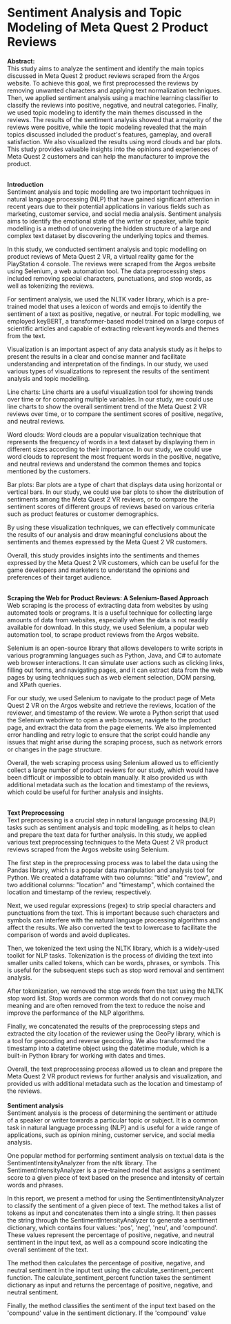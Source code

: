 # Sentiment Analysis and Topic Modeling of Meta Quest 2 Product Reviews
<b> Abstract: </b> </br>
This study aims to analyze the sentiment and identify the main topics discussed in Meta Quest 2 product reviews scraped from the Argos website. To achieve this goal, we first preprocessed the reviews by removing unwanted characters and applying text normalization techniques. Then, we applied sentiment analysis using a machine learning classifier to classify the reviews into positive, negative, and neutral categories. Finally, we used topic modeling to identify the main themes discussed in the reviews. The results of the sentiment analysis showed that a majority of the reviews were positive, while the topic modeling revealed that the main topics discussed included the product's features, gameplay, and overall satisfaction. We also visualized the results using word clouds and bar plots. This study provides valuable insights into the opinions and experiences of Meta Quest 2 customers and can help the manufacturer to improve the product.

</br>
<b> Introduction </b> </br>
Sentiment analysis and topic modelling are two important techniques in natural language processing (NLP) that have gained significant attention in recent years due to their potential applications in various fields such as marketing, customer service, and social media analysis. Sentiment analysis aims to identify the emotional state of the writer or speaker, while topic modelling is a method of uncovering the hidden structure of a large and complex text dataset by discovering the underlying topics and themes. </br>

In this study, we conducted sentiment analysis and topic modelling on product reviews of Meta Quest 2 VR, a virtual reality game for the PlayStation 4 console. The reviews were scraped from the Argos website using Selenium, a web automation tool. The data preprocessing steps included removing special characters, punctuations, and stop words, as well as tokenizing the reviews.

For sentiment analysis, we used the NLTK vader library, which is a pre-trained model that uses a lexicon of words and emojis to identify the sentiment of a text as positive, negative, or neutral. For topic modelling, we employed keyBERT, a transformer-based model trained on a large corpus of scientific articles and capable of extracting relevant keywords and themes from the text.

Visualization is an important aspect of any data analysis study as it helps to present the results in a clear and concise manner and facilitate understanding and interpretation of the findings. In our study, we used various types of visualizations to represent the results of the sentiment analysis and topic modelling.

Line charts: Line charts are a useful visualization tool for showing trends over time or for comparing multiple variables. In our study, we could use line charts to show the overall sentiment trend of the Meta Quest 2 VR reviews over time, or to compare the sentiment scores of positive, negative, and neutral reviews.

Word clouds: Word clouds are a popular visualization technique that represents the frequency of words in a text dataset by displaying them in different sizes according to their importance. In our study, we could use word clouds to represent the most frequent words in the positive, negative, and neutral reviews and understand the common themes and topics mentioned by the customers.

Bar plots: Bar plots are a type of chart that displays data using horizontal or vertical bars. In our study, we could use bar plots to show the distribution of sentiments among the Meta Quest 2 VR reviews, or to compare the sentiment scores of different groups of reviews based on various criteria such as product features or customer demographics.

By using these visualization techniques, we can effectively communicate the results of our analysis and draw meaningful conclusions about the sentiments and themes expressed by the Meta Quest 2 VR customers.

Overall, this study provides insights into the sentiments and themes expressed by the Meta Quest 2 VR customers, which can be useful for the game developers and marketers to understand the opinions and preferences of their target audience.

</br>
<b> Scraping the Web for Product Reviews: A Selenium-Based Approach </b>
</br>
Web scraping is the process of extracting data from websites by using automated tools or programs. It is a useful technique for collecting large amounts of data from websites, especially when the data is not readily available for download. In this study, we used Selenium, a popular web automation tool, to scrape product reviews from the Argos website.

Selenium is an open-source library that allows developers to write scripts in various programming languages such as Python, Java, and C# to automate web browser interactions. It can simulate user actions such as clicking links, filling out forms, and navigating pages, and it can extract data from the web pages by using techniques such as web element selection, DOM parsing, and XPath queries.

For our study, we used Selenium to navigate to the product page of Meta Quest 2 VR on the Argos website and retrieve the reviews, location of the reviewer, and timestamp of the review. We wrote a Python script that used the Selenium webdriver to open a web browser, navigate to the product page, and extract the data from the page elements. We also implemented error handling and retry logic to ensure that the script could handle any issues that might arise during the scraping process, such as network errors or changes in the page structure.

Overall, the web scraping process using Selenium allowed us to efficiently collect a large number of product reviews for our study, which would have been difficult or impossible to obtain manually. It also provided us with additional metadata such as the location and timestamp of the reviews, which could be useful for further analysis and insights.

</br>
<b> Text Preprocessing </b> </br>
Text preprocessing is a crucial step in natural language processing (NLP) tasks such as sentiment analysis and topic modelling, as it helps to clean and prepare the text data for further analysis. In this study, we applied various text preprocessing techniques to the Meta Quest 2 VR product reviews scraped from the Argos website using Selenium.

The first step in the preprocessing process was to label the data using the Pandas library, which is a popular data manipulation and analysis tool for Python. We created a dataframe with two columns: "title" and "review", and two additional columns: "location" and "timestamp", which contained the location and timestamp of the review, respectively.

Next, we used regular expressions (regex) to strip special characters and punctuations from the text. This is important because such characters and symbols can interfere with the natural language processing algorithms and affect the results. We also converted the text to lowercase to facilitate the comparison of words and avoid duplicates.

Then, we tokenized the text using the NLTK library, which is a widely-used toolkit for NLP tasks. Tokenization is the process of dividing the text into smaller units called tokens, which can be words, phrases, or symbols. This is useful for the subsequent steps such as stop word removal and sentiment analysis.

After tokenization, we removed the stop words from the text using the NLTK stop word list. Stop words are common words that do not convey much meaning and are often removed from the text to reduce the noise and improve the performance of the NLP algorithms.

Finally, we concatenated the results of the preprocessing steps and extracted the city location of the reviewer using the GeoPy library, which is a tool for geocoding and reverse geocoding. We also transformed the timestamp into a datetime object using the datetime module, which is a built-in Python library for working with dates and times.

Overall, the text preprocessing process allowed us to clean and prepare the Meta Quest 2 VR product reviews for further analysis and visualization, and provided us with additional metadata such as the location and timestamp of the reviews. </br>
</br>
<b> Sentiment analysis </b> </br>
Sentiment analysis is the process of determining the sentiment or attitude of a speaker or writer towards a particular topic or subject. It is a common task in natural language processing (NLP) and is useful for a wide range of applications, such as opinion mining, customer service, and social media analysis.

One popular method for performing sentiment analysis on textual data is the SentimentIntensityAnalyzer from the nltk library. The SentimentIntensityAnalyzer is a pre-trained model that assigns a sentiment score to a given piece of text based on the presence and intensity of certain words and phrases.

In this report, we present a method for using the SentimentIntensityAnalyzer to classify the sentiment of a given piece of text. The method takes a list of tokens as input and concatenates them into a single string. It then passes the string through the SentimentIntensityAnalyzer to generate a sentiment dictionary, which contains four values: 'pos', 'neg', 'neu', and 'compound'. These values represent the percentage of positive, negative, and neutral sentiment in the input text, as well as a compound score indicating the overall sentiment of the text.

The method then calculates the percentage of positive, negative, and neutral sentiment in the input text using the calculate_sentiment_percent function. The calculate_sentiment_percent function takes the sentiment dictionary as input and returns the percentage of positive, negative, and neutral sentiment.

Finally, the method classifies the sentiment of the input text based on the 'compound' value in the sentiment dictionary. If the 'compound' value

